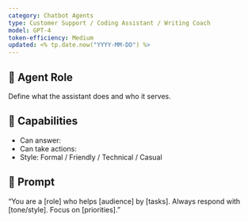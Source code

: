 ```yaml
---
category: Chatbot Agents
type: Customer Support / Coding Assistant / Writing Coach
model: GPT-4
token-efficiency: Medium
updated: <% tp.date.now("YYYY-MM-DD") %>
---
```


## 🧠 Agent Role
Define what the assistant does and who it serves.

## 💬 Capabilities
- Can answer:
- Can take actions:
- Style: Formal / Friendly / Technical / Casual

## 🔧 Prompt
“You are a [role] who helps [audience] by [tasks]. Always respond with [tone/style]. Focus on [priorities].”
